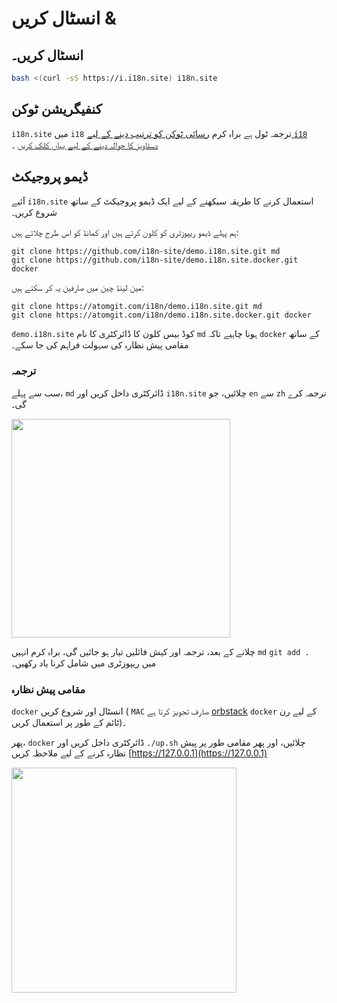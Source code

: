 # انسٹال کریں &

## انسٹال کریں۔

```sh
bash <(curl -sS https://i.i18n.site) i18n.site
```

## کنفیگریشن ٹوکن

`i18n.site` میں `i18` ترجمہ ٹول ہے براہ کرم [رسائی ٹوکن کو ترتیب دینے کے لیے `i18` دستاویز کا حوالہ دینے کے لیے یہاں کلک کریں](/i18/use) ۔

## ڈیمو پروجیکٹ

آئیے `i18n.site` استعمال کرنے کا طریقہ سیکھنے کے لیے ایک ڈیمو پروجیکٹ کے ساتھ شروع کریں۔

ہم پہلے ڈیمو ریپوزٹری کو کلون کرتے ہیں اور کمانڈ کو اس طرح چلاتے ہیں:

```
git clone https://github.com/i18n-site/demo.i18n.site.git md
git clone https://github.com/i18n-site/demo.i18n.site.docker.git docker
```

مین لینڈ چین میں صارفین یہ کر سکتے ہیں:

```
git clone https://atomgit.com/i18n/demo.i18n.site.git md
git clone https://atomgit.com/i18n/demo.i18n.site.docker.git docker
```

`demo.i18n.site` کوڈ بیس کلون کا ڈائرکٹری کا نام `md` ہونا چاہیے تاکہ `docker` کے ساتھ مقامی پیش نظارہ کی سہولت فراہم کی جا سکے۔

### ترجمہ

سب سے پہلے، `md` ڈائرکٹری داخل کریں اور `i18n.site` چلائیں، جو `en` سے `zh` ترجمہ کرے گی۔

<img src="https://p.3ti.site/1721114619.avif" style="width:350px">

چلانے کے بعد، ترجمہ اور کیش فائلیں تیار ہو جائیں گی، براہ کرم انہیں `md` `git add . ` میں ریپوزٹری میں شامل کرنا یاد رکھیں۔

### مقامی پیش نظارہ

`docker` انسٹال اور شروع کریں ( `MAC` صارف تجویز کرتا ہے [orbstack](https://orbstack.dev) `docker` کے لیے رن ٹائم کے طور پر استعمال کریں)۔

پھر، `docker` ڈائرکٹری داخل کریں اور `./up.sh` چلائیں، اور پھر مقامی طور پر پیش نظارہ کرنے کے لیے ملاحظہ کریں [https://127.0.0.1](https://127.0.0.1)

<img src="//p.3ti.site/1721104238.avif" style="width:360px">